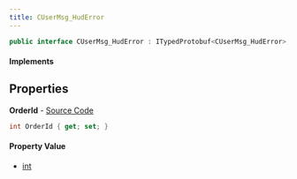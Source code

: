 ```yaml
---
title: CUserMsg_HudError
---
```


```csharp
public interface CUserMsg_HudError : ITypedProtobuf<CUserMsg_HudError>, INativeHandle
```

#### Implements

## Properties

**OrderId** - [Source Code](https://github.com/swiftly-solution/swiftlys2/blob/main/managed/src/SwiftlyS2.Generated/Protobufs/Interfaces/CUserMsg_HudError.cs#L13)

```csharp
int OrderId { get; set; }
```

#### Property Value

- [int](https://learn.microsoft.com/dotnet/api/system.int32)

